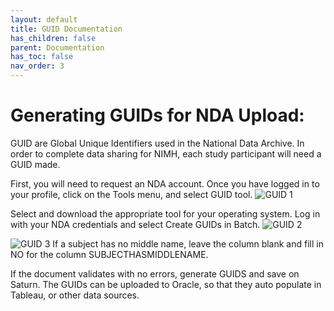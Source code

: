 ```yaml
---
layout: default
title: GUID Documentation
has_children: false
parent: Documentation
has_toc: false
nav_order: 3
---
```

# Generating GUIDs for NDA Upload: 

GUID are Global Unique Identifiers used in the National Data Archive. In order to complete data sharing for NIMH, each study participant will need a GUID made. 

First, you will need to request an NDA account. Once you have logged in to your profile, click on the Tools menu, and select GUID tool. 
<img src="/executivefunction/assets/images/guid1.png" alt="GUID 1"> 

Select and download the appropriate tool for your operating system. Log in with your NDA credentials and select Create GUIDs in Batch. 
<img src="/executivefunction/assets/images/guid2.png" alt="GUID 2"> 

<img src="/executivefunction/assets/images/guid3.png" alt="GUID 3"> 
If a subject has no middle name, leave the column blank and fill in NO for the column SUBJECTHASMIDDLENAME. 

If the document validates with no errors, generate GUIDS and save on Saturn. The GUIDs can be uploaded to Oracle, so that they auto populate in Tableau, or other data sources. 
